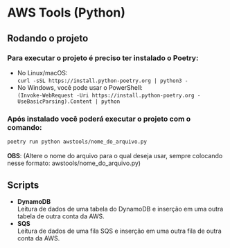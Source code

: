 # AWS Tools (Python)
## Rodando o projeto
### Para executar o projeto é preciso ter instalado o Poetry:
- No Linux/macOS:<br>
```curl -sSL https://install.python-poetry.org | python3 -```
- No Windows, você pode usar o PowerShell:<br>
```(Invoke-WebRequest -Uri https://install.python-poetry.org -UseBasicParsing).Content | python```

### Após instalado você poderá executar o projeto com o comando:
```poetry run python awstools/nome_do_arquivo.py```<br><br>
**OBS**: (Altere o nome do arquivo para o qual deseja usar, sempre colocando nesse formato: awstools/nome_do_arquivo.py)

## Scripts
- **DynamoDB** <br> Leitura de dados de uma tabela do DynamoDB e inserção em uma outra tabela de outra conta da AWS.
- **SQS** <br> Leitura de dados de uma fila SQS e inserção em uma outra fila de outra conta da AWS.